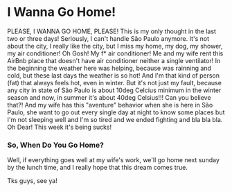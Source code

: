 <!-- LsTitle: I Wanna Go Home! -->
<!-- LsAbreviation: PLEASE, I WANNA GO HOME, PLEASE! This is my only thought in the last two or three days... -->
<!-- LsPostDate: 19/01/2018 14:47:10 -->

# I Wanna Go Home!

PLEASE, I WANNA GO HOME, PLEASE! 
This is my only thought in the last two or three days! Seriously, I can't handle São Paulo anymore. It's not about the city, I really like the city, but I miss my home, my dog, my shower, my air conditioner! Oh Gosh! My f* air conditioner! Me and my wife rent this AirBnb place that doesn't have air conditioner neither a single ventilator! In the beginning the weather here was helping, because was rainning and cold, but these last days the weather is so hot! And I'm that kind of person (fat) that always feels hot, even in winter. But it's not just my fault, because any city in state of São Paulo is about 10deg Celcius minimum in the winter season and now, in summer it's about 40deg Celsius!!! Can you believe that?!
And my wife has this "aventure" behavior when she is here in São Paulo, she want to go out every single day at night to know some places but I'm not sleeping well and I'm so tired and we ended fighting and bla bla bla.
Oh Dear! This week it's being sucks!

### So, When Do You Go Home?

Well, if everything goes well at my wife's work, we'll go home next sunday by the lunch time, and I really hope that this dream comes true.

Tks guys, see ya!